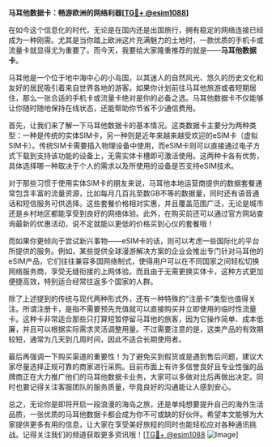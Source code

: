 **马耳他数据卡：畅游欧洲的网络利器[[TG💪+ @esim1088](https://t.me/s/esim1088)]**

在如今这个信息化的时代，无论是在国内还是出国旅行，拥有稳定的网络连接已经成为一种刚需。尤其是当你踏上欧洲这片充满魅力的土地时，一款优质的手机卡或流量卡就显得尤为重要了。而今天，我要给大家隆重推荐的就是——**马耳他数据卡**。

马耳他是一个位于地中海中心的小岛国，以其迷人的自然风光、悠久的历史文化和友好的居民吸引着来自世界各地的游客。如果你计划前往马耳他旅游或者短期居住，那么一张合适的手机卡或流量卡绝对是你的必备之选。马耳他数据卡不仅能够让你随时随地保持在线状态，还能帮助你节省不少通信费用。

首先，让我们来了解一下马耳他数据卡的基本情况。这类数据卡主要分为两种类型：一种是传统的实体SIM卡，另一种则是近年来越来越受欢迎的eSIM卡（虚拟SIM卡）。传统SIM卡需要插入物理设备中使用，而eSIM卡则可以直接通过电子方式下载到支持该功能的设备上，无需实体卡槽即可激活使用。这两种卡各有优势，具体选择哪一种取决于个人的需求以及所使用的设备是否支持eSIM技术。

对于那些习惯于使用实体SIM卡的朋友来说，马耳他本地运营商提供的数据套餐通常包含丰富的流量资源，比如每月几百兆至数GB不等的数据量，同时还有语音通话和短信服务可供选择。这些套餐价格相对实惠，并且覆盖范围广泛，无论是城市还是乡村地区都能享受到良好的网络体验。此外，在购买前还可以通过官方网站查询最新的优惠活动，说不定就能以更低的价格买到心仪的套餐哦！

而如果你更倾向于尝试新兴事物——eSIM卡的话，则可以考虑一些国际化的平台所提供的服务。例如，某些提供全球漫游解决方案的企业会推出专门针对马耳他的eSIM产品，它们往往兼容多国网络制式，使得用户可以在不同国家之间轻松切换网络服务商，享受无缝衔接的上网体验。而且由于无需更换实体卡，这种方式更加便捷高效，特别适合经常往返多个国家的人群。

除了上述提到的传统与现代两种形式外，还有一种特殊的“注册卡”类型也值得关注。所谓注册卡，是指不需要预先充值就可以直接购买并立即使用的临时性流量卡。这种卡非常适合那些只打算短暂停留马耳他的旅客，因为它操作简单、成本低廉，并且可以根据实际需求灵活调整用量。不过需要注意的是，这类产品的有效期较短，通常为几天到几周时间，因此不适合长期使用者。

最后再强调一下购买渠道的重要性！为了避免买到假货或是遇到售后问题，建议大家尽量选择正规可靠的商家进行采购。目前市面上有许多信誉良好且专业性强的品牌商正在大力推广他们的马耳他数据卡业务，大家可以多做对比后再做出决定。同时也要记得关注客服团队的服务质量，毕竟良好的沟通能让人感到安心。

总之，无论你是即将开启一段浪漫的海岛之旅，还是单纯想要提升自己的海外生活品质，一张优质的马耳他数据卡都会成为你不可或缺的好伙伴。希望本文能够为大家提供更多有用的信息，让大家在享受美好旅程的同时也能轻松应对各种通讯挑战。记得关注我们的频道获取更多资讯哦！[[TG💪+ @esim1088](https://t.me/s/esim1088) ![Image](https://i.postimg.cc/4NQfJmqS/Snipaste-2025-05-13-00-14-12.png)]